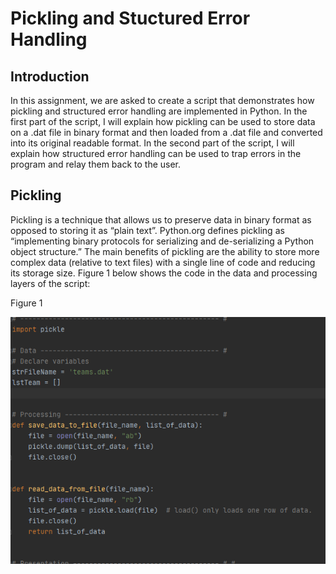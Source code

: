 # Pickling and Stuctured Error Handling
## Introduction
In this assignment, we are asked to create a script that demonstrates how pickling and structured error handling are implemented in Python. In the first part of the script, I will explain how pickling can be used to store data on a .dat file in binary format and then loaded from a .dat file and converted into its original readable format. In the second part of the script, I will explain how structured error handling can be used to trap errors in the program and relay them back to the user. 
## Pickling
Pickling is a technique that allows us to preserve data in binary format as opposed to storing it as “plain text”. Python.org defines pickling as “implementing binary protocols for serializing and de-serializing a Python object structure.” The main benefits of pickling are the ability to store more complex data (relative to text files) with a single line of code and reducing its storage size. Figure 1 below shows the code in the data and processing layers of the script:

Figure 1

![Figure 1]( https://github.com/shpy086/IntroToProg-Python-Mod07/blob/master/Figure1.png)
